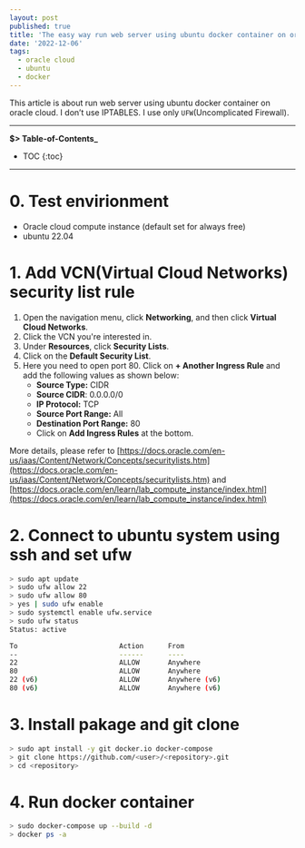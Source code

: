 ```yaml
---
layout: post
published: true
title: 'The easy way run web server using ubuntu docker container on oracle cloud'
date: '2022-12-06'
tags:
  - oracle cloud
  - ubuntu
  - docker
---
```

This article is about run web server using ubuntu docker container on oracle cloud. I don’t use IPTABLES. I use only `UFW`(Uncomplicated Firewall). 

---
**$> Table-of-Contents_**

* TOC
{:toc}
---

# 0. Test envirionment

- Oracle cloud compute instance (default set for always free)
- ubuntu 22.04

# 1. Add VCN(Virtual Cloud Networks) security list rule

1. Open the navigation menu, click **Networking**, and then click **Virtual Cloud Networks**.
2. Click the VCN you're interested in.
3. Under **Resources**, click **Security Lists**.
4. Click on the **Default Security List**.
5. Here you need to open port 80. Click on **+ Another Ingress Rule** and add the following values as shown below:
    - **Source Type:** CIDR
    - **Source CIDR**: 0.0.0.0/0
    - **IP Protocol:** TCP
    - **Source Port Range:** All
    - **Destination Port Range:** 80
    - Click on **Add Ingress Rules** at the bottom.

More details, please refer to [https://docs.oracle.com/en-us/iaas/Content/Network/Concepts/securitylists.htm](https://docs.oracle.com/en-us/iaas/Content/Network/Concepts/securitylists.htm) and [https://docs.oracle.com/en/learn/lab_compute_instance/index.html](https://docs.oracle.com/en/learn/lab_compute_instance/index.html)

# 2. Connect to ubuntu system using ssh and set ufw

```bash
> sudo apt update
> sudo ufw allow 22
> sudo ufw allow 80
> yes | sudo ufw enable
> sudo systemctl enable ufw.service
> sudo ufw status
Status: active

To                         Action      From
--                         ------      ----
22                         ALLOW       Anywhere
80                         ALLOW       Anywhere
22 (v6)                    ALLOW       Anywhere (v6)
80 (v6)                    ALLOW       Anywhere (v6)
```

# 3. Install pakage and git clone

```bash
> sudo apt install -y git docker.io docker-compose
> git clone https://github.com/<user>/<repository>.git
> cd <repository>
```

# 4. Run docker container

```bash
> sudo docker-compose up --build -d
> docker ps -a
```
